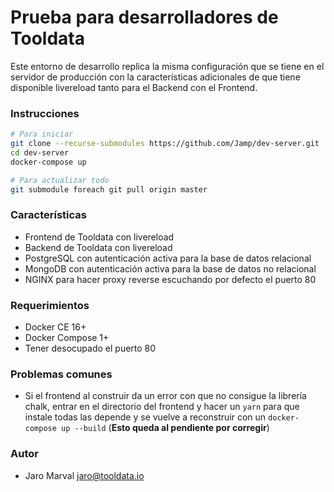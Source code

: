 # Prueba para desarrolladores de Tooldata ###
Este entorno de desarrollo replica la misma configuración que se tiene en el
servidor de producción con la características adicionales de que tiene disponible
livereload tanto para el Backend con el Frontend.

### Instrucciones ###
```bash
# Para iniciar
git clone --recurse-submodules https://github.com/Jamp/dev-server.git
cd dev-server
docker-compose up

# Para actualizar todo
git submodule foreach git pull origin master
```

### Características ###
- Frontend de Tooldata con livereload
- Backend de Tooldata con livereload
- PostgreSQL con autenticación activa para la base de datos relacional
- MongoDB con autenticación activa para la base de datos no relacional
- NGINX para hacer proxy reverse escuchando por defecto el puerto 80

### Requerimientos ###
- Docker CE 16+
- Docker Compose 1+
- Tener desocupado el puerto 80

### Problemas comunes ###
- Si el frontend al construir da un error con que no consigue la librería chalk,
entrar en el directorio del frontend y hacer un ```yarn``` para que instale todas
las depende y se vuelve a reconstruir con un ```docker-compose up --build```
(**Esto queda al pendiente por corregir**)

### Autor ###
- Jaro Marval <jaro@tooldata.io>
